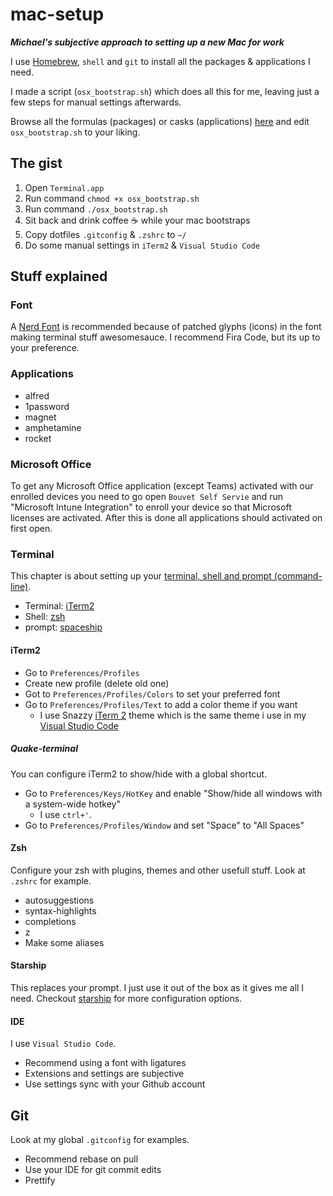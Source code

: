 # mac-setup

**_Michael's subjective approach to setting up a new Mac for work_**

I use [Homebrew](https://brew.sh/), `shell` and `git` to install all the packages & applications I need.

I made a script (`osx_bootstrap.sh`) which does all this for me, leaving just a few steps for manual settings afterwards.

Browse all the formulas (packages) or casks (applications) [here](https://formulae.brew.sh/) and edit `osx_bootstrap.sh` to your liking.

## The gist

1. Open `Terminal.app`
2. Run command `chmod +x osx_bootstrap.sh`
3. Run command `./osx_bootstrap.sh`
4. Sit back and drink coffee ☕️ while your mac bootstraps
5. Copy dotfiles `.gitconfig` & `.zshrc` to `~/`
6. Do some manual settings in `iTerm2` & `Visual Studio Code`

## Stuff explained

### Font

A [Nerd Font](https://www.nerdfonts.com/) is recommended because of patched glyphs (icons) in the font making terminal stuff awesomesauce. I recommend Fira Code, but its up to your preference.

### Applications

- alfred
- 1password
- magnet
- amphetamine
- rocket

### Microsoft Office

To get any Microsoft Office application (except Teams) activated with our enrolled devices you need to go open `Bouvet Self Servie` and run "Microsoft Intune Integration" to enroll your device so that Microsoft licenses are activated. After this is done all applications should activated on first open.

### Terminal

This chapter is about setting up your [terminal, shell and prompt (command-line)](https://www.geeksforgeeks.org/difference-between-terminal-console-shell-and-command-line/).

- Terminal: [iTerm2](https://iterm2.com/)
- Shell: [zsh](https://ohmyz.sh/)
- prompt: [spaceship](https://spaceship-prompt.sh)

#### iTerm2

- Go to `Preferences/Profiles`
- Create new profile (delete old one)
- Got to `Preferences/Profiles/Colors` to set your preferred font
- Go to `Preferences/Profiles/Text` to add a color theme if you want
  - I use Snazzy [iTerm 2](https://github.com/sindresorhus/iterm2-snazzy) theme which is the same theme i use in my [Visual Studio Code](https://marketplace.visualstudio.com/items?itemName=alexanderbast.vscode-snazzy)

##### Quake-terminal

You can configure iTerm2 to show/hide with a global shortcut.

- Go to `Preferences/Keys/HotKey` and enable "Show/hide all windows with a system-wide hotkey"
  - I use `ctrl+'`.
- Go to `Preferences/Profiles/Window` and set "Space" to "All Spaces"

#### Zsh

Configure your zsh with plugins, themes and other usefull stuff. Look at `.zshrc` for example.

- autosuggestions
- syntax-highlights
- completions
- z
- Make some aliases

#### Starship

This replaces your prompt. I just use it out of the box as it gives me all I need. Checkout [starship](https://starship.rs/) for more configuration options.

#### IDE

I use `Visual Studio Code`.

- Recommend using a font with ligatures
- Extensions and settings are subjective
- Use settings sync with your Github account

## Git

Look at my global `.gitconfig` for examples.

- Recommend rebase on pull
- Use your IDE for git commit edits
- Prettify
